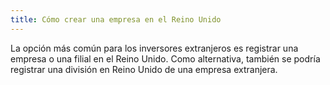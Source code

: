 ```yaml
---
title: Cómo crear una empresa en el Reino Unido
---
```

La opción más común para los inversores extranjeros es registrar una empresa o una filial en el Reino Unido. Como alternativa, también se podría registrar una división en Reino Unido de una empresa extranjera. 
